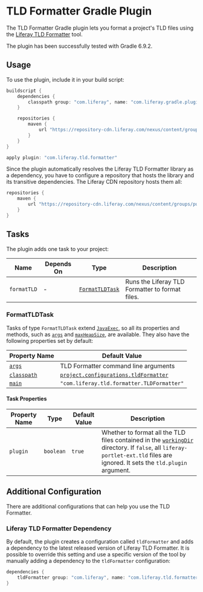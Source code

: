 # TLD Formatter Gradle Plugin

The TLD Formatter Gradle plugin lets you format a project's TLD files using the
[Liferay TLD Formatter](https://github.com/liferay/liferay-portal/tree/master/modules/util/tld-formatter)
tool.

The plugin has been successfully tested with Gradle 6.9.2.

## Usage

To use the plugin, include it in your build script:

```gradle
buildscript {
	dependencies {
		classpath group: "com.liferay", name: "com.liferay.gradle.plugins.tld.formatter", version: "1.0.13"
	}

	repositories {
		maven {
			url "https://repository-cdn.liferay.com/nexus/content/groups/public"
		}
	}
}

apply plugin: "com.liferay.tld.formatter"
```

Since the plugin automatically resolves the Liferay TLD Formatter library as a
dependency, you have to configure a repository that hosts the library
and its transitive dependencies. The Liferay CDN repository hosts them all:

```gradle
repositories {
	maven {
		url "https://repository-cdn.liferay.com/nexus/content/groups/public"
	}
}
```

## Tasks

The plugin adds one task to your project:

Name | Depends On | Type | Description
---- | ---------- | ---- | -----------
`formatTLD` | \- | [`FormatTLDTask`](#formattldtask) | Runs the Liferay TLD Formatter to format files.

### FormatTLDTask

Tasks of type `FormatTLDTask` extend [`JavaExec`](https://docs.gradle.org/current/dsl/org.gradle.api.tasks.JavaExec.html),
so all its properties and methods, such as [`args`](https://docs.gradle.org/current/dsl/org.gradle.api.tasks.JavaExec.html#org.gradle.api.tasks.JavaExec:args(java.lang.Iterable))
and [`maxHeapSize`](https://docs.gradle.org/current/dsl/org.gradle.api.tasks.JavaExec.html#org.gradle.api.tasks.JavaExec:maxHeapSize),
are available. They also have the following properties set by default:

Property Name | Default Value
------------- | -------------
[`args`](https://docs.gradle.org/current/dsl/org.gradle.api.tasks.JavaExec.html#org.gradle.api.tasks.JavaExec:args) | TLD Formatter command line arguments
[`classpath`](https://docs.gradle.org/current/dsl/org.gradle.api.tasks.JavaExec.html#org.gradle.api.tasks.JavaExec:classpath) | [`project.configurations.tldFormatter`](#liferay-tld-formatter-dependency)
[`main`](https://docs.gradle.org/current/dsl/org.gradle.api.tasks.JavaExec.html#org.gradle.api.tasks.JavaExec:main) | `"com.liferay.tld.formatter.TLDFormatter"`

#### Task Properties

Property Name | Type | Default Value | Description
------------- | ---- | ------------- | -----------
`plugin` | `boolean` | `true` | Whether to format all the TLD files contained in the [`workingDir`](https://docs.gradle.org/current/dsl/org.gradle.api.tasks.JavaExec.html#org.gradle.api.tasks.JavaExec:workingDir) directory. If `false`, all `liferay-portlet-ext.tld` files are ignored. It sets the `tld.plugin` argument.

## Additional Configuration

There are additional configurations that can help you use the TLD Formatter.

### Liferay TLD Formatter Dependency

By default, the plugin creates a configuration called `tldFormatter` and adds
a dependency to the latest released version of Liferay TLD Formatter. It is
possible to override this setting and use a specific version of the tool by
manually adding a dependency to the `tldFormatter` configuration:

```gradle
dependencies {
	tldFormatter group: "com.liferay", name: "com.liferay.tld.formatter", version: "1.0.7"
}
```